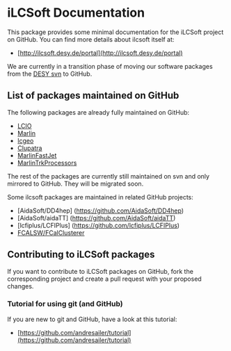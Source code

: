 # iLCSoft Documentation

This package provides some minimal documentation for the iLCSoft project on GitHub.
You can find more details about ilcsoft itself at:

- [http://ilcsoft.desy.de/portal](http://ilcsoft.desy.de/portal)


We are currently in a transition phase of moving our software packages from 
the [DESY svn](https://svnsrv.desy.de/websvn) to GitHub.

## List of packages maintained on GitHub

The following packages are already fully maintained on GitHub:

- [LCIO](https://github.com/iLCSoft/LCIO)
- [Marlin](https://github.com/iLCSoft/Marlin)
- [lcgeo](https://github.com/iLCSoft/lcgeo)
- [Clupatra](https://github.com/iLCSoft/Clupatra)
- [MarlinFastJet](https://github.com/iLCSoft/MarlinFastJet)
- [MarlinTrkProcessors](https://github.com/iLCSoft/MarlinTrkProcessors)


The rest of the packages are currently still maintained on svn and only mirrored to GitHub.
They will be migrated soon.

Some ilcsoft packages are maintained in related GitHub projects:

- [AidaSoft/DD4hep]   (https://github.com/AidaSoft/DD4hep) 
- [AidaSoft/aidaTT]	  (https://github.com/AidaSoft/aidaTT) 
- [lcfiplus/LCFIPlus] (https://github.com/lcfiplus/LCFIPlus)
- [FCALSW/FCalClusterer](https://github.com/FCALSW/FCalClusterer)

## Contributing to iLCSoft packages

If you want to contribute to iLCSoft packages on GitHub, fork the corresponding
project and create a pull request with your proposed changes.

### Tutorial for using git (and GitHub) 

If you are new to git and GitHub, have a look at this tutorial:

- [https://github.com/andresailer/tutorial](https://github.com/andresailer/tutorial)





